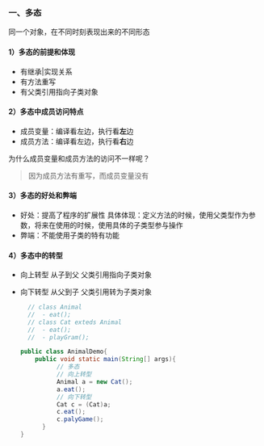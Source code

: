### 一、多态

同一个对象，在不同时刻表现出来的不同形态

#### 1）多态的前提和体现

- 有继承|实现关系
- 有方法重写
- 有父类引用指向子类对象

#### 2）多态中成员访问特点

- 成员变量：编译看左边，执行看**左**边
- 成员方法：编译看左边，执行看**右**边

为什么成员变量和成员方法的访问不一样呢？
> 因为成员方法有重写，而成员变量没有

#### 3）多态的好处和弊端

- 好处：提高了程序的扩展性
  具体体现：定义方法的时候，使用父类型作为参数，将来在使用的时候，使用具体的子类型参与操作
- 弊端：不能使用子类的特有功能

#### 4）多态中的转型

- 向上转型
  从子到父
  父类引用指向子类对象
  
- 向下转型
  从父到子
  父类引用转为子类对象

  ```java
    // class Animal
    //  - eat();
    // class Cat exteds Animal
    //  - eat();
    //  - playGram();
  
  public class AnimalDemo{
      public void static main(String[] args){
            // 多态
            // 向上转型
            Animal a = new Cat();
            a.eat();
            // 向下转型
            Cat c = (Cat)a;
            c.eat();
            c.palyGame();
        }
  }
  ```
